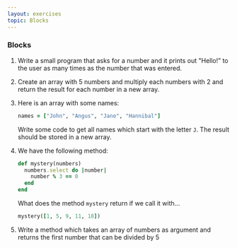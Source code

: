 ```yaml
---
layout: exercises
topic: Blocks
---
```


### Blocks

1. Write a small program that asks for a number and it prints out "Hello!” to the user as many times as the number that was entered.

2. Create an array with 5 numbers and multiply each numbers with 2 and return the result for each number in a new array.

3. Here is an array with some names:

    ```ruby
    names = ["John", "Angus", "Jane", "Hannibal"]
    ```

    Write some code to get all names which start with the letter `J`. The result should be stored in a new array.

4. We have the following method:

    ```ruby
    def mystery(numbers)
      numbers.select do |number|
        number % 3 == 0
      end
    end
    ```

    What does the method `mystery` return if we call it with...

    ```ruby
    mystery([1, 5, 9, 11, 18])
    ```

5. Write a method which takes an array of numbers as argument and returns the first number that can be divided by 5
